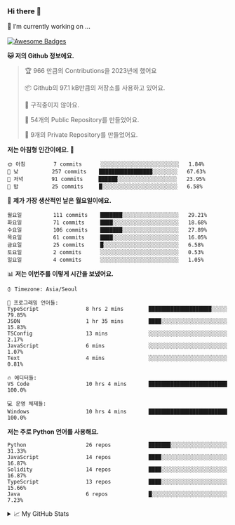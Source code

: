 ### Hi there 👋 
🔭 I’m currently working on ... </br></br>
[![Awesome Badges](https://img.shields.io/badge/Introduce-EN-green.svg)](https://github.com/tlatkdgus1/tlatkdgus1/blob/main/README.md.en)

<!--START_SECTION:waka-->
**🐱 저의 Github 정보에요.** 

> 🏆 966 만큼의 Contributions을 2023년에 했어요
 > 
> 📦 Github의 97.1 kB만큼의 저장소를 사용하고 있어요. 
 > 
> 🚫 구직중이지 않아요.
 > 
> 📜 54개의 Public Repository를 만들었어요. 
 > 
> 🔑 9개의 Private Repository를 만들었어요.  

**저는 아침형 인간이에요. 🐤** 

```text
🌞 아침         7 commits      ░░░░░░░░░░░░░░░░░░░░░░░░░   1.84% 
🌆 낮　         257 commits    █████████████████░░░░░░░░   67.63% 
🌃 저녁         91 commits     ██████░░░░░░░░░░░░░░░░░░░   23.95% 
🌙 밤　         25 commits     █░░░░░░░░░░░░░░░░░░░░░░░░   6.58%

```
📅 **제가 가장 생산적인 날은 월요일이에요.** 

```text
월요일          111 commits    ███████░░░░░░░░░░░░░░░░░░   29.21% 
화요일          71 commits     ████░░░░░░░░░░░░░░░░░░░░░   18.68% 
수요일          106 commits    ███████░░░░░░░░░░░░░░░░░░   27.89% 
목요일          61 commits     ████░░░░░░░░░░░░░░░░░░░░░   16.05% 
금요일          25 commits     █░░░░░░░░░░░░░░░░░░░░░░░░   6.58% 
토요일          2 commits      ░░░░░░░░░░░░░░░░░░░░░░░░░   0.53% 
일요일          4 commits      ░░░░░░░░░░░░░░░░░░░░░░░░░   1.05%

```


📊 **저는 이번주를 이렇게 시간을 보냈어요.** 

```text
⌚︎ Timezone: Asia/Seoul

💬 프로그래밍 언어들: 
TypeScript               8 hrs 2 mins        ████████████████████░░░░░   79.85% 
JSON                     1 hr 35 mins        ████░░░░░░░░░░░░░░░░░░░░░   15.83% 
TSConfig                 13 mins             ░░░░░░░░░░░░░░░░░░░░░░░░░   2.17% 
JavaScript               6 mins              ░░░░░░░░░░░░░░░░░░░░░░░░░   1.07% 
Text                     4 mins              ░░░░░░░░░░░░░░░░░░░░░░░░░   0.81%

🔥 에디터들: 
VS Code                  10 hrs 4 mins       █████████████████████████   100.0%

💻 운영 체제들: 
Windows                  10 hrs 4 mins       █████████████████████████   100.0%

```

**저는 주로 Python 언어를 사용해요.** 

```text
Python                   26 repos            ███████░░░░░░░░░░░░░░░░░░   31.33% 
JavaScript               14 repos            ████░░░░░░░░░░░░░░░░░░░░░   16.87% 
Solidity                 14 repos            ████░░░░░░░░░░░░░░░░░░░░░   16.87% 
TypeScript               13 repos            ████░░░░░░░░░░░░░░░░░░░░░   15.66% 
Java                     6 repos             █░░░░░░░░░░░░░░░░░░░░░░░░   7.23%

```



<!--END_SECTION:waka-->

<details>
<summary>📈 My GitHub Stats</summary>
<p align="center"> <img src="https://github-readme-stats.vercel.app/api?username=tlatkdgus1&show_icons=true" alt="tlatkdgus1" />
</details>
